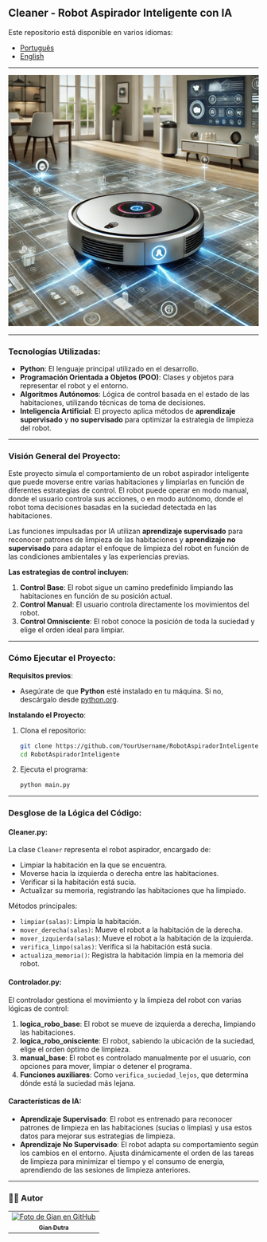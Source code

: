 ## Cleaner - Robot Aspirador Inteligente con IA

Este repositorio está disponible en varios idiomas:

- [Português](README.md)
- [English](README-en.md)

---

<img src="./.github/1.png" alt="robot-aspirador-inteligente" title="Robot Aspirador Inteligente">

---

### Tecnologías Utilizadas:

- **Python**: El lenguaje principal utilizado en el desarrollo.
- **Programación Orientada a Objetos (POO)**: Clases y objetos para representar el robot y el entorno.
- **Algoritmos Autónomos**: Lógica de control basada en el estado de las habitaciones, utilizando técnicas de toma de decisiones.
- **Inteligencia Artificial**: El proyecto aplica métodos de **aprendizaje supervisado** y **no supervisado** para optimizar la estrategia de limpieza del robot.

---

### Visión General del Proyecto:

Este proyecto simula el comportamiento de un robot aspirador inteligente que puede moverse entre varias habitaciones y limpiarlas en función de diferentes estrategias de control. El robot puede operar en modo manual, donde el usuario controla sus acciones, o en modo autónomo, donde el robot toma decisiones basadas en la suciedad detectada en las habitaciones.

Las funciones impulsadas por IA utilizan **aprendizaje supervisado** para reconocer patrones de limpieza de las habitaciones y **aprendizaje no supervisado** para adaptar el enfoque de limpieza del robot en función de las condiciones ambientales y las experiencias previas.

**Las estrategias de control incluyen**:
1. **Control Base**: El robot sigue un camino predefinido limpiando las habitaciones en función de su posición actual.
2. **Control Manual**: El usuario controla directamente los movimientos del robot.
3. **Control Omnisciente**: El robot conoce la posición de toda la suciedad y elige el orden ideal para limpiar.

---

### Cómo Ejecutar el Proyecto:

**Requisitos previos**:
- Asegúrate de que **Python** esté instalado en tu máquina. Si no, descárgalo desde [python.org](https://www.python.org/downloads/).

**Instalando el Proyecto**:

1. Clona el repositorio:
    ```bash
    git clone https://github.com/YourUsername/RobotAspiradorInteligente.git
    cd RobotAspiradorInteligente
    ```

2. Ejecuta el programa:
    ```bash
    python main.py
    ```

---

### Desglose de la Lógica del Código:

#### **Cleaner.py**:
La clase `Cleaner` representa el robot aspirador, encargado de:
- Limpiar la habitación en la que se encuentra.
- Moverse hacia la izquierda o derecha entre las habitaciones.
- Verificar si la habitación está sucia.
- Actualizar su memoria, registrando las habitaciones que ha limpiado.

Métodos principales:
- `limpiar(salas)`: Limpia la habitación.
- `mover_derecha(salas)`: Mueve el robot a la habitación de la derecha.
- `mover_izquierda(salas)`: Mueve el robot a la habitación de la izquierda.
- `verifica_limpo(salas)`: Verifica si la habitación está sucia.
- `actualiza_memoria()`: Registra la habitación limpia en la memoria del robot.

#### **Controlador.py**:
El controlador gestiona el movimiento y la limpieza del robot con varias lógicas de control:

1. **logica_robo_base**: El robot se mueve de izquierda a derecha, limpiando las habitaciones.
2. **logica_robo_onisciente**: El robot, sabiendo la ubicación de la suciedad, elige el orden óptimo de limpieza.
3. **manual_base**: El robot es controlado manualmente por el usuario, con opciones para mover, limpiar o detener el programa.
4. **Funciones auxiliares**: Como `verifica_suciedad_lejos`, que determina dónde está la suciedad más lejana.

#### **Características de IA**:
- **Aprendizaje Supervisado**: El robot es entrenado para reconocer patrones de limpieza en las habitaciones (sucias o limpias) y usa estos datos para mejorar sus estrategias de limpieza.
- **Aprendizaje No Supervisado**: El robot adapta su comportamiento según los cambios en el entorno. Ajusta dinámicamente el orden de las tareas de limpieza para minimizar el tiempo y el consumo de energía, aprendiendo de las sesiones de limpieza anteriores.

---

### 👨‍💼 Autor

<table>
  <tr>
    <td align="center">
      <a href="#">
        <img src="https://github.com/GianDutra.png" width="100px;" alt="Foto de Gian en GitHub"/><br>
        <sub>
          <b>Gian Dutra</b>
        </sub>
      </a>
    </td>
  </tr>
</table>
